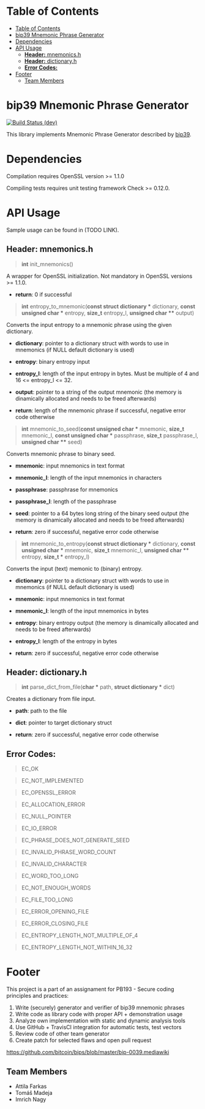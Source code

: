 # Table of Contents
- [Table of Contents](#table-of-contents)
- [bip39 Mnemonic Phrase Generator](#bip39-mnemonic-phrase-generator)
- [Dependencies](#dependencies)
- [API Usage](#api-usage)
  - [**Header:** mnemonics.h](#header-mnemonicsh)
  - [**Header:** dictionary.h](#header-dictionaryh)
  - [**Error Codes:**](#error-codes)
- [Footer](#footer)
  - [Team Members](#team-members)

# bip39 Mnemonic Phrase Generator

[![Build Status (dev)](https://travis-ci.org/TomasMadeja/PA193_mnemonic_BugsBunny.svg?branch=dev)](https://travis-ci.org/TomasMadeja/PA193_mnemonic_BugsBunny)

This library implements Mnemonic Phrase Generator described by [bip39](https://github.com/bitcoin/bips/blob/master/bip-0039.mediawiki).

# Dependencies

Compilation requires OpenSSL version >= 1.1.0

Compiling tests requires unit testing framework Check >= 0.12.0.


# API Usage

Sample usage can be found in (TODO LINK).

## **Header:** mnemonics.h


> __int__ init_mnemonics()

A wrapper for OpenSSL initialization. Not mandatory in OpenSSL versions >= 1.1.0.

- **return**: 0 if successful

> __int__ entropy_to_mnemonic(__const struct dictionary *__ dictionary, __const unsigned char *__ entropy, __size_t__ entropy_l, __unsigned char **__ output)

Converts the input entropy to a mnemonic phrase using the given dictionary.

- **dictionary**: pointer to a dictionary struct with words to use in mnemonics (if NULL default dictionary is used)
- **entropy**: binary entropy input
- **entropy_l**: length of the input entropy in bytes. Must be multiple of 4 and 16 <= entropy_l <= 32.
- **output**: pointer to a string of the output mnemonic (the memory is dinamically allocated and needs to be freed afterwards)

- **return**: length of the mnemonic phrase if successful, negative error code otherwise

> __int__ mnemonic_to_seed(__const unsigned char *__ mnemonic, __size_t__ mnemonic_l, __const unsigned char *__ passphrase, __size_t__ passphrase_l, __unsigned char **__ seed)

Converts mnemonic phrase to binary seed.

- **mnemonic**: input mnemonics in text format
- **mnemonic_l**: length of the input mnemonics in characters
- **passphrase**: passphrase for mnemonics
- **passphrase_l**: length of the passphrase
- **seed**: pointer to a 64 bytes long string of the binary seed output (the memory is dinamically allocated and needs to be freed afterwards)

- **return**: zero if successful, negative error code otherwise

> __int__ mnemonic_to_entropy(__const struct dictionary *__ dictionary, __const unsigned char *__ mnemonic, __size_t__ mnemonic_l, __unsigned char **__ entropy, __size_t *__ entropy_l)

Converts the input (text) memonic to (binary) entropy.

- **dictionary**: pointer to a dictionary struct with words to use in mnemonics (if NULL default dictionary is used)
- **mnemonic**: input mnemonics in text format
- **mnemonic_l**: length of the input mnemonics in bytes
- **entropy**: binary entropy output (the memory is dinamically allocated and needs to be freed afterwards)
- **entropy_l**: length of the entropy in bytes

- **return**: zero if successful, negative error code otherwise

## **Header:** dictionary.h

> __int__ parse_dict_from_file(__char *__ path, __struct dictionary *__ dict)

Creates a dictionary from file input.

- **path**: path to the file
- **dict**: pointer to target dictionary struct

- **return**: zero if successful, negative error code otherwise

## **Error Codes:** 

> EC_OK
    
> EC_NOT_IMPLEMENTED

> EC_OPENSSL_ERROR

> EC_ALLOCATION_ERROR

> EC_NULL_POINTER

> EC_IO_ERROR

> EC_PHRASE_DOES_NOT_GENERATE_SEED

> EC_INVALID_PHRASE_WORD_COUNT

> EC_INVALID_CHARACTER

> EC_WORD_TOO_LONG

> EC_NOT_ENOUGH_WORDS

> EC_FILE_TOO_LONG

> EC_ERROR_OPENING_FILE

> EC_ERROR_CLOSING_FILE

> EC_ENTROPY_LENGTH_NOT_MULTIPLE_OF_4

> EC_ENTROPY_LENGTH_NOT_WITHIN_16_32

# Footer

This project is a part of an assignament for PB193 - Secure coding principles and practices:

1. Write (securely) generator and verifier of bip39 mnemonic phrases
2. Write code as library code with proper API + demonstration usage
3. Analyze own implementation with static and dynamic analysis tools
4. Use GitHub + TravisCI integration for automatic tests, test vectors
5. Review code of other team generator
6. Create patch for selected flaws and open pull request

https://github.com/bitcoin/bips/blob/master/bip-0039.mediawiki

## Team Members
- Attila Farkas
- Tomáš Madeja
- Imrich Nagy


